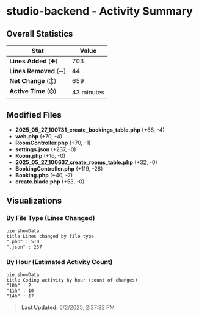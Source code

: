 # studio-backend - Activity Summary 

## Overall Statistics

| Stat                   | Value                                                             |
| ---------------------- | ----------------------------------------------------------------- |
| **Lines Added** (➕)   | 703                                          |
| **Lines Removed** (➖) | 44                                        |
| **Net Change** (↕)    | 659                |
| **Active Time** (⌚)   | 43 minutes |


## Modified Files
- **2025_05_27_100731_create_bookings_table.php** (+66, -4)
- **web.php** (+70, -4)
- **RoomController.php** (+70, -1)
- **settings.json** (+237, -0)
- **Room.php** (+16, -0)
- **2025_05_27_100637_create_rooms_table.php** (+32, -0)
- **BookingController.php** (+119, -28)
- **Booking.php** (+40, -7)
- **create.blade.php** (+53, -0)

## Visualizations

### By File Type (Lines Changed)

```mermaid
pie showData
title Lines changed by file type
".php" : 510
".json" : 237
```

### By Hour (Estimated Activity Count)

```mermaid
pie showData
title Coding activity by hour (count of changes)
"10h" : 2
"11h" : 10
"14h" : 17
```


> **Last Updated:** 6/2/2025, 2:37:32 PM